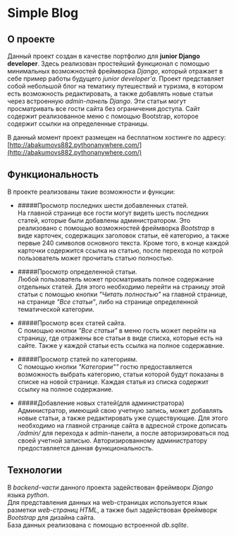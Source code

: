 # Simple Blog
## О проекте
Данный проект создан в качестве портфолио для **junior Django developer**.
Здесь реализован простейший функционал с помощью минимальных возможностей 
фреймворка *Django*, который отражает в себе пример работы будущего 
*junior developer'а*. Проект представляет собой небольшой блог на тематику
путешествий и туризма, в котором есть возможность редактировать, а также 
добавлять новые статьи через встроенную *admin-панель Django*. Эти статьи могут 
просматривать все гости сайта без ограничения доступа. Сайт содержит 
реализованное меню с помощью Bootstrap, которое содержит ссылки на определенные
страницы. 

В данный момент проект размещен на бесплатном хостинге по адресу: <br/>
[http://abakumovs882.pythonanywhere.com/](http://abakumovs882.pythonanywhere.com/)
## Функциональность
В проекте реализованы такие возможности и функции:
* #####Просмотр последних шести добавленных статей. <br/>
На главной странице все гости могут видеть шесть последних статей, которые были 
добавлены администратором. Это реализовано с помощью возможностей фреймворка 
*Bootstrap* в виде карточек, содержащих заголовок статьи, её категорию, а также 
первые 240 символов основного текста. Кроме того, в конце каждой карточки
содержится ссылка на статью, после перехода по котрой пользователь может 
прочитать статью полностью. 

* #####Просмотр определенной статьи. <br/>
Любой пользователь может просматривать полное содержание отдельных статей. Для 
этого необходимо перейти на страницу этой статьи с помощью кнопки *"Читать 
полностью"* на главной странице, на странице *"Все статьи"*, либо на странице 
определенной тематической категории.

* #####Просмотр всех статей сайта. <br/>
С помощью кнопки *"Все статьи"* в меню гость может перейти на страницу, где 
отражены все статьи в виде списка, которые есть на сайте. Также у каждой статьи
есть ссылка на полное содержавние.

* #####Просмотр статей по категориям. <br/>
С помощью кнопки *"Категории""* гостю предоставляется возможность выбрать 
категорию, статьи которой будут показаны в списке на новой странице. Каждая 
статья из списка содержит ссылку на полное содержание.

* #####Добавление новых статей(для администратора) <br/>
Администратор, имеющий свою учетную запись, может добавлять новые статьи, а 
также редактировать уже существующие. Для этого необходимо на главной странице 
сайта в адресной строке дописать */admin/* для перехода к admin-панели, а после
авторизироваться под своей учетной записью. Авторизированному администратору 
предоставляется данная функциональность.

## Технологии
В *backend-части* данного проекта задействован фреймворк *Django* языка 
*python*.<br/>
Для представления данных на web-страницах используется язык разметки *web-страниц*
*HTML*, а также был задействован фреймворк *Bootstrap* для дизайна сайта. <br/>
База данных реализована с помощью встроенной *db.sqlite*.